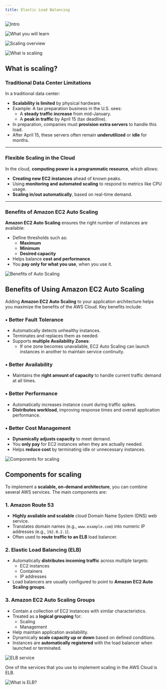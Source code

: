 ```yaml
---
title: Elastic Load Balancing
---
```

![Intro](../../../assets/scaling_name_resolution/elastic_load_balancing/intro.png)

![What you will learn](../../../assets/scaling_name_resolution/elastic_load_balancing/targets.png)

![Scaling overview](../../../assets/scaling_name_resolution/elastic_load_balancing/scaling_overview.png)

![What is scaliing](../../../assets/scaling_name_resolution/elastic_load_balancing/whats_scaling.png)

## What is scaling?

### Traditional Data Center Limitations

In a traditional data center:

- **Scalability is limited** by physical hardware.
- Example: A tax preparation business in the U.S. sees:
  - A **steady traffic increase** from mid-January.
  - A **peak in traffic** by April 15 (tax deadline).
- In preparation, companies must **provision extra servers** to handle this load.
- After April 15, these servers often remain **underutilized** or **idle** for months.

---

### Flexible Scaling in the Cloud

In the cloud, **computing power is a programmatic resource**, which allows:

- **Creating new EC2 instances** ahead of known peaks.
- Using **monitoring and automated scaling** to respond to metrics like CPU usage.
- **Scaling in/out automatically**, based on real-time demand.

---

### Benefits of Amazon EC2 Auto Scaling

**Amazon EC2 Auto Scaling** ensures the right number of instances are available:

- Define thresholds such as:
  - **Maximum**
  - **Minimum**
  - **Desired capacity**
- Helps balance **cost and performance**.
- You **pay only for what you use**, when you use it.

![Benefits of Auto Scaling](../../../assets/scaling_name_resolution/elastic_load_balancing/benefits_auto_scaling.png)

## Benefits of Using Amazon EC2 Auto Scaling

Adding **Amazon EC2 Auto Scaling** to your application architecture helps you maximize the benefits of the AWS Cloud. Key benefits include:

### • Better Fault Tolerance
- Automatically detects unhealthy instances.
- Terminates and replaces them as needed.
- Supports **multiple Availability Zones**:
  - If one zone becomes unavailable, EC2 Auto Scaling can launch instances in another to maintain service continuity.

### • Better Availability
- Maintains the **right amount of capacity** to handle current traffic demand at all times.

### • Better Performance
- Automatically increases instance count during traffic spikes.
- **Distributes workload**, improving response times and overall application performance.

### • Better Cost Management
- **Dynamically adjusts capacity** to meet demand.
- You **only pay** for EC2 instances when they are actually needed.
- Helps **reduce cost** by terminating idle or unnecessary instances.

![Components for scaling](../../../assets/scaling_name_resolution/elastic_load_balancing/scaling_components.png)

## Components for scaling

To implement a **scalable, on-demand architecture**, you can combine several AWS services. The main components are:

### 1. Amazon Route 53
- **Highly available and scalable** cloud Domain Name System (DNS) web service.
- Translates domain names (e.g., `www.example.com`) into numeric IP addresses (e.g., `192.0.2.1`).
- Often used to **route traffic to an ELB** load balancer.

### 2. Elastic Load Balancing (ELB)
- Automatically **distributes incoming traffic** across multiple targets:
  - EC2 instances
  - Containers
  - IP addresses
- Load balancers are usually configured to point to **Amazon EC2 Auto Scaling groups**.

### 3. Amazon EC2 Auto Scaling Groups
- Contain a collection of EC2 instances with similar characteristics.
- Treated as a **logical grouping** for:
  - Scaling
  - Management
- Help maintain application availability.
- Dynamically **scale capacity up or down** based on defined conditions.
- Instances are **automatically registered** with the load balancer when launched or terminated.

![ELB service](../../../assets/scaling_name_resolution/elastic_load_balancing/elb_service.png)

One of the services that you use to implement scaling in the AWS Cloud is ELB.

![What is ELB?](../../../assets/scaling_name_resolution/elastic_load_balancing/whats_elb.png)
